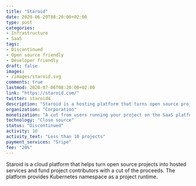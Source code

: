 ```yaml
---
title: "Staroid"
date: 2020-06-20T08:20:00+02:00
type: post
categories:
- Infrastructure
- SaaS
tags:
- Discontinued
- Open source friendly
- Developer friendly
draft: false
images:
- /images/staroid.svg
comments: true
lastmod: 2020-07-06T08:20:00+02:00
link: "https://staroid.com/"
twitter: staroid4
description: "Staroid is a hosting platform that turns open source projects into running services to fund project contributors."
organization: "Corporation"
monetization: "A cut from users running your project on the SaaS platform"
technology: "Close source"
status: "Discontinued"
activity: 10
activity_text: "Less than 10 projects"
payment_services: "Sripe"
fee: "20%"
---
```


Staroid is a cloud platform that helps turn open source projects into hosted services and fund project contributors with a cut of the proceeds.<!--more-->
The platform provides Kubernetes namespace as a project runtime.
